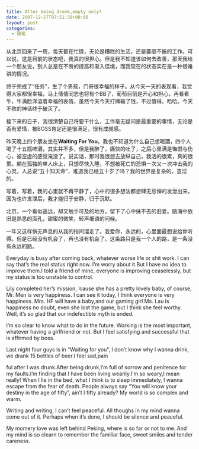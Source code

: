 ```yaml
---
title: After being drunk,empty only!
date: 2007-12-17T07:51:38+00:00
layout: post
categories:
  - 随笔
---
```


从北京回来了一周，每天都在忙碌，无论是糟糕的生活，还是萎靡不振的工作。可以说，这是目前的状态吧，我真的很担心。但是我不知道该如何去改善，那天我给一个朋友说，别人总是在不断的提高和渐入佳境，而我现在的状态实在是一种很难讲的情况。

终于完成了“任务”，生了个男孩，门哥很幸福的样子。从今天一天的表现看，我觉得大家都很幸福，马上倩倩同志也将有个BB了，葡萄目前是开心和担心，再看看牛，牛满脸洋溢着幸福的表情，虽然今天今天打牌输了钱，不过值得。哈哈。今天不败的神话终于破灭了。

接下来的日子，我很清楚自己将要干什么，工作毫无疑问是最重要的事情，无论是否有爱情，被BOSS肯定还是很满足，很有成就感。
<!--more-->
昨天晚上四个朋友坐在**Waiting For You**，我也不知道为什么自己想喝酒，四个人喝了十五瓶啤酒，其实并不多，但是我醉了，痛快的吐了，之后心里满是悔恨与伤心，被空虚的感觉淹没了。说实话，那时我很想去放纵自己，我活的很累，真的很累。躺在孤独的单人床上，只想尽快入睡，不想被死亡的恐惧一次又一次冲击我的心灵。人总说“五十知天命”，难道我已经五十岁了吗？我的世界是复杂的，意淫的。

写着，写着，我的心里就不再平静了，心中的很多想法都想肆无忌惮的发泄出来，因为也许发泄后，我才能归于安静，归于沉默。

北京，一个看似遥远，却又触手可及的地方，留下了心中抹不去的旧爱。脑海中依旧是熟悉的面孔，甜蜜的微笑，轻声细语的问候。

一年又这样悄无声息的从我的指间溜走了。我爱你，永远的，心里面最想说给你听得。但是已经没有机会了，再也没有机会了。这条路只是我一个人的路，是一条没有永远的路。

Everyday is busy after coming back, whatever worse life or shit work. I can say that’s the real status right now. I’m worry about it.But I have no idea to improve them.I told a friend of mine, everyone is improving ceaselessly, but my status is too unstable to control.

Lily completed her’s mission, ’cause she has a pretty lovely baby, of course, Mr. Men is very happiness. I can see it today, I think everyone is very happiness. Mrs. HF will have a baby,and our gaming girl Ms. Lau is happiness no doubt, even she lost the game, but I think she feel worthy. Well, it’s so glad that our indefectible myth is ended.

I’m so clear to know what to do in the future. Working is the most important, whatever having a girlfriend or not. But I feel satisfying and successful that is affirmed by boss.

Last night four guys is in “Waiting for you”, I don’t know why I wanna drink, we drank 15 bottles of beer.I feel sad,pain

ful after I was drunk.After being drunk,I’m full of sorrow and penitence for my faults.I’m finding that I have been living wearily.I’m so weary,I mean really! When I lie in the bed, what I think is to sleep immediately, I wanna escape from the fear of death. People always say “You will know your destiny in the age of fifty”, ain’t I fifty already? My world is so complex and warm.

Writing and writing, I can’t feel peaceful. All thoughs in my mind wanna come out of it. Perhaps when it’s done, I should be silence and peaceful.

My momery love was left behind Peking, where is so far or not to me. And my mind is so clearn to remember the familiar face, sweet smiles and tender careness.
 